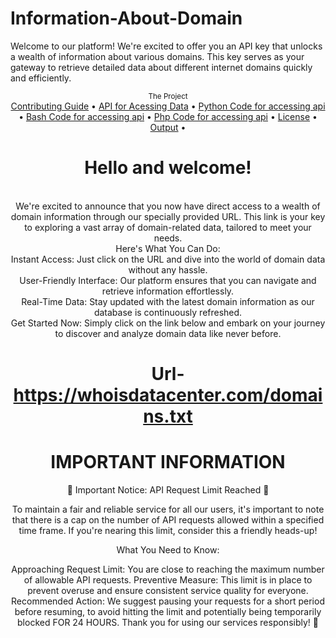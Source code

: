 # Information-About-Domain
Welcome to our platform! We're excited to offer you an API key that unlocks a wealth of information about various domains. This key serves as your gateway to retrieve detailed data about different internet domains quickly and efficiently. 

<div align="center">
    <sub>The Project</sub>
    <br />
    <a href="Contributing/contribute.md">Contributing Guide</a> •
    <a href="Acessing_api">API for Acessing Data</a> •
    <a href="Acessing_api/Acessing_api_with_python">Python Code for accessing api</a> •
    <a href="Acessing_api/Acessing_api_with_bash">Bash Code for accessing api</a> •
    <a href="Acessing_api/Acessing_api_with_php">Php Code for accessing api</a> •
    <a href="license">License</a> •
    <a href="Output/output.png (2).png">Output</a> •
    

<br />

# Hello and welcome!

<br/>
We're excited to announce that you now have direct access to a wealth of domain information through our specially provided URL. This link is your key to exploring a vast array of domain-related data, tailored to meet your needs.
<br/>
 Here's What You Can Do:

<br/>
 Instant Access: Just click on the URL and dive into the world of domain data without any hassle.
<br/>
User-Friendly Interface: Our platform ensures that you can navigate and retrieve information effortlessly.
<br/>
Real-Time Data: Stay updated with the latest domain information as our database is continuously refreshed.
<br/>
Get Started Now:
Simply click on the link below and embark on your journey to discover and analyze domain data like never before.

# Url-https://whoisdatacenter.com/domains.txt

# IMPORTANT INFORMATION


🚨 Important Notice: API Request Limit Reached 🚨

To maintain a fair and reliable service for all our users, it's important to note that there is a cap on the number of API requests allowed within a specified time frame. If you're nearing this limit, consider this a friendly heads-up!

What You Need to Know:

Approaching Request Limit: You are close to reaching the maximum number of allowable API requests.
Preventive Measure: This limit is in place to prevent overuse and ensure consistent service quality for everyone.
Recommended Action: We suggest pausing your requests for a short period before resuming, to avoid hitting the limit and potentially being temporarily blocked FOR 24 HOURS.
Thank you for using our services responsibly! 🙏

